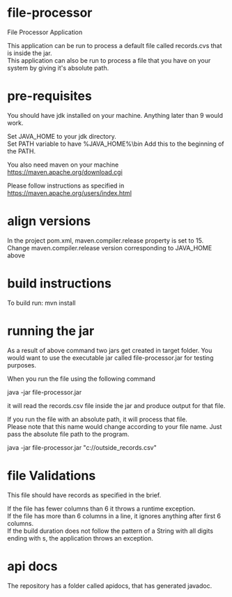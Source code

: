 # file-processor
File Processor Application

This application can be run to process a default file called records.cvs that is inside the jar.<br/>
This application can also be run to process a file that you have on your system by giving it's absolute path.

# pre-requisites
You should have jdk installed on your machine. Anything later than 9 would work.

Set JAVA_HOME to your jdk directory. <br/>
Set PATH variable to have %JAVA_HOME%\bin  Add this to the beginning of the PATH.

You also need maven on your machine
https://maven.apache.org/download.cgi

Please follow instructions as specified in 
https://maven.apache.org/users/index.html

# align versions
In the project pom.xml, maven.compiler.release property is set to 15. <br/> 
Change maven.compiler.release version corresponding to JAVA_HOME above <br/>

# build instructions
To build run: 
mvn install

# running the jar
As a result of above command two jars get created in target folder. You would want to use the executable jar called file-processor.jar for testing purposes.

When you run the file using the following command

java -jar file-processor.jar

it will read the records.csv file inside the jar and produce output for that file.

If you run the file with an absolute path, it will process that file. <br/>
Please note that this name would change according to your file name. Just pass the absolute file path to the program. <br/>

java -jar file-processor.jar "c://outside_records.csv"   

# file Validations
This file should have records as specified in the brief.

If the file has fewer columns than 6 it throws a runtime exception.<br/>
If the file has more than 6 columns in a line, it ignores anything after first 6 columns.<br/>
If the build duration does not follow the pattern of a String with all digits ending with s, the application throws an exception.

# api docs
The repository has a folder called apidocs, that has generated javadoc.
